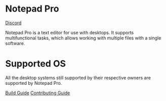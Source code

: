 # Notepad Pro
[Discord](https://discord.gg/dxwM4W23Zt)

Notepad Pro is a text editor for use with desktops. It supports multifunctional tasks, which allows working with multiple files with a single software. 

# Supported OS

All the desktop systems still supported by their respective owners are supported by Notepad Pro.

[Build Guide](https://github.com/rudrasharmapy/notepad-pro/blob/main/build.md) 
[Contributing Guide](https://github.com/rudrasharmapy/notepad-pro/blob/main/contributing.md)
